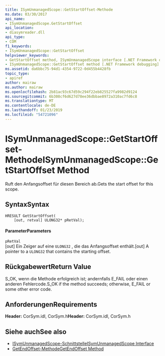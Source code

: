 ```yaml
---
title: ISymUnmanagedScope::GetStartOffset-Methode
ms.date: 03/30/2017
api_name:
- ISymUnmanagedScope.GetStartOffset
api_location:
- diasymreader.dll
api_type:
- COM
f1_keywords:
- ISymUnmanagedScope::GetStartOffset
helpviewer_keywords:
- GetStartOffset method, ISymUnmanagedScope interface [.NET Framework debugging]
- ISymUnmanagedScope::GetStartOffset method [.NET Framework debugging]
ms.assetid: da6bbc75-94d1-4354-9722-0d455b4428fb
topic_type:
- apiref
author: mairaw
ms.author: mairaw
ms.openlocfilehash: 2b81ac93c67d59c294f22eb825527fa9982d9124
ms.sourcegitcommit: 6b308cf6d627d78ee36dbbae8972a310ac7fd6c8
ms.translationtype: MT
ms.contentlocale: de-DE
ms.lasthandoff: 01/23/2019
ms.locfileid: "54721096"
---
```

# <a name="isymunmanagedscopegetstartoffset-method"></a><span data-ttu-id="7e24c-102">ISymUnmanagedScope::GetStartOffset-Methode</span><span class="sxs-lookup"><span data-stu-id="7e24c-102">ISymUnmanagedScope::GetStartOffset Method</span></span>
<span data-ttu-id="7e24c-103">Ruft den Anfangsoffset für diesen Bereich ab.</span><span class="sxs-lookup"><span data-stu-id="7e24c-103">Gets the start offset for this scope.</span></span>  
  
## <a name="syntax"></a><span data-ttu-id="7e24c-104">Syntax</span><span class="sxs-lookup"><span data-stu-id="7e24c-104">Syntax</span></span>  
  
```  
HRESULT GetStartOffset(  
    [out, retval] ULONG32* pRetVal);  
```  
  
#### <a name="parameters"></a><span data-ttu-id="7e24c-105">Parameter</span><span class="sxs-lookup"><span data-stu-id="7e24c-105">Parameters</span></span>  
 `pRetVal`  
 <span data-ttu-id="7e24c-106">[out] Ein Zeiger auf eine `ULONG32` , die das Anfangsoffset enthält.</span><span class="sxs-lookup"><span data-stu-id="7e24c-106">[out] A pointer to a `ULONG32` that contains the starting offset.</span></span>  
  
## <a name="return-value"></a><span data-ttu-id="7e24c-107">Rückgabewert</span><span class="sxs-lookup"><span data-stu-id="7e24c-107">Return Value</span></span>  
 <span data-ttu-id="7e24c-108">S_OK, wenn die Methode erfolgreich ist; andernfalls E_FAIL oder einen anderen Fehlercode.</span><span class="sxs-lookup"><span data-stu-id="7e24c-108">S_OK if the method succeeds; otherwise, E_FAIL or some other error code.</span></span>  
  
## <a name="requirements"></a><span data-ttu-id="7e24c-109">Anforderungen</span><span class="sxs-lookup"><span data-stu-id="7e24c-109">Requirements</span></span>  
 <span data-ttu-id="7e24c-110">**Header:** CorSym.idl, CorSym.h</span><span class="sxs-lookup"><span data-stu-id="7e24c-110">**Header:** CorSym.idl, CorSym.h</span></span>  
  
## <a name="see-also"></a><span data-ttu-id="7e24c-111">Siehe auch</span><span class="sxs-lookup"><span data-stu-id="7e24c-111">See also</span></span>
- [<span data-ttu-id="7e24c-112">ISymUnmanagedScope-Schnittstelle</span><span class="sxs-lookup"><span data-stu-id="7e24c-112">ISymUnmanagedScope Interface</span></span>](../../../../docs/framework/unmanaged-api/diagnostics/isymunmanagedscope-interface.md)
- [<span data-ttu-id="7e24c-113">GetEndOffset-Methode</span><span class="sxs-lookup"><span data-stu-id="7e24c-113">GetEndOffset Method</span></span>](../../../../docs/framework/unmanaged-api/diagnostics/isymunmanagedscope-getendoffset-method.md)
